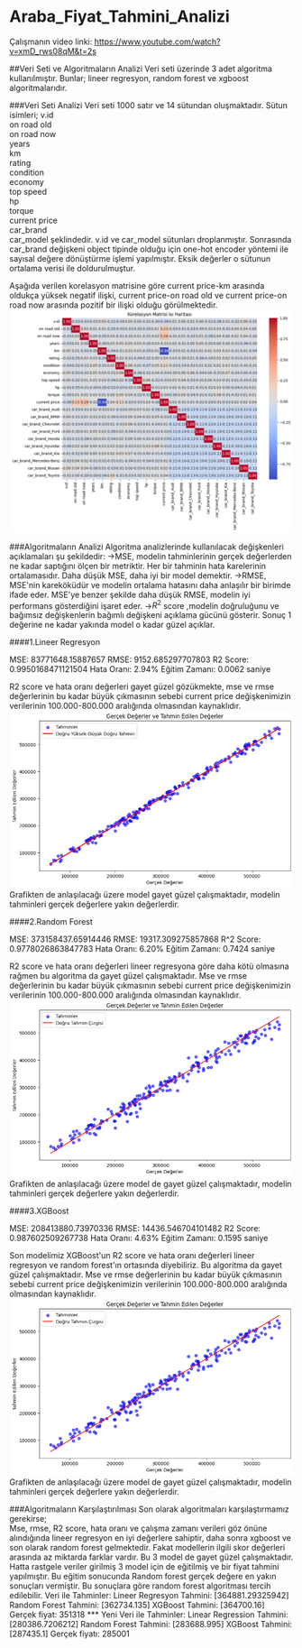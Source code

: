 # Araba_Fiyat_Tahmini_Analizi
Çalışmanın video linki: https://www.youtube.com/watch?v=xmD_rws08qM&t=2s

##Veri Seti ve Algoritmaların Analizi
Veri seti üzerinde 3 adet algoritma kullanılmıştır. Bunlar; lineer regresyon, random forest ve xgboost algoritmalarıdır.

###Veri Seti Analizi
Veri seti 1000 satır ve 14 sütundan oluşmaktadır. Sütun isimleri;
  v.id             
  on road old      
  on road now      
  years            
  km               
  rating           
  condition        
  economy          
  top speed        
  hp              
  torque           
  current price    
  car_brand        
  car_model 
şeklindedir. v.id ve car_model sütunları droplanmıştır. Sonrasında car_brand değişkeni object tipinde olduğu için one-hot encoder yöntemi ile sayısal değere dönüştürme işlemi yapılmıştır. Eksik değerler o sütunun ortalama verisi ile doldurulmuştur. 

Aşağıda verilen korelasyon matrisine göre current price-km arasında oldukça yüksek negatif ilişki, current price-on road old ve current price-on road now arasında pozitif bir ilişki olduğu görülmektedir.
![Korelasyon](korelasyon.png)

###Algoritmaların Analizi
  Algoritma analizlerinde kullanılacak değişkenleri açıklamaları şu şekildedir:
  ->MSE, modelin tahminlerinin gerçek değerlerden ne kadar saptığını ölçen bir metriktir. Her bir tahminin hata karelerinin ortalamasıdır. Daha düşük MSE, daha iyi bir model demektir.
  ->RMSE, MSE'nin kareköküdür ve modelin ortalama hatasını daha anlaşılır bir birimde ifade eder. MSE'ye benzer şekilde daha düşük RMSE, modelin iyi performans gösterdiğini işaret eder.
  ->$R^2$ score ,modelin doğruluğunu ve bağımsız değişkenlerin bağımlı değişkeni açıklama gücünü gösterir. Sonuç 1 değerine ne kadar yakında model o kadar güzel açıklar. 
  
  ####1.Lineer Regresyon

  MSE: 83771648.15887657
  RMSE: 9152.685297707803
  R2 Score: 0.9950168471121504
  Hata Oranı: 2.94%
  Eğitim Zamanı: 0.0062 saniye
  
  R2 score ve hata oranı değerleri gayet güzel gözükmekte, mse ve rmse değerlerinin bu kadar büyük çıkmasının sebebi current price değişkenimizin verilerinin 100.000-800.000 aralığında olmasından kaynaklıdır.  
![Lineer Regresyon](lineer_regresyon_grafik.png)
Grafikten de anlaşılacağı üzere model gayet güzel çalışmaktadır, modelin tahminleri gerçek değerlere yakın değerlerdir.

  ####2.Random Forest

  MSE: 373158437.65914446
  RMSE: 19317.309275857868
  R^2 Score: 0.9778026863847783
  Hata Oranı: 6.20%
  Eğitim Zamanı: 0.7424 saniye

  R2 score ve hata oranı değerleri lineer regresyona göre daha kötü olmasına rağmen bu algoritma da gayet güzel çalışmaktadır. Mse ve rmse değerlerinin bu kadar büyük çıkmasının sebebi current price değişkenimizin verilerinin 100.000-800.000 aralığında olmasından kaynaklıdır.  
![Random Forest](random_forest_grafik.png)
Grafikten de anlaşılacağı üzere model de gayet güzel çalışmaktadır, modelin tahminleri gerçek değerlere yakın değerlerdir.
  
  ####3.XGBoost

  MSE: 208413880.73970336
  RMSE: 14436.546704101482
  R2 Score: 0.987602509267738
  Hata Oranı: 4.63%
  Eğitim Zamanı: 0.1595 saniye

  Son modelimiz XGBoost'un R2 score ve hata oranı değerleri lineer regresyon ve random forest'ın ortasında diyebiliriz. Bu algoritma da gayet güzel çalışmaktadır. Mse ve rmse değerlerinin bu kadar büyük çıkmasının sebebi current price değişkenimizin verilerinin 100.000-800.000 aralığında olmasından kaynaklıdır.  
![XGBosst](random_forest_grafik.png)
Grafikten de anlaşılacağı üzere model de gayet güzel çalışmaktadır, modelin tahminleri gerçek değerlere yakın değerlerdir.

###Algoritmaların Karşılaştırılması
  Son olarak algoritmaları karşılaştırmamız gerekirse;  
  Mse, rmse, R2 score, hata oranı ve çalışma zamanı verileri göz önüne alındığında lineer regresyon en iyi değerlere sahiptir, daha sonra xgboost ve son olarak random forest gelmektedir. Fakat modellerin ilgili skor değerleri arasında az miktarda farklar vardır. Bu 3 model de gayet güzel çalışmaktadır. 
  Hatta rastgele veriler girilmiş 3 model için de eğitilmiş ve bir fiyat tahmini yapılmıştır. Bu eğitim sonucunda Random forest  gerçek değere en yakın sonuçları vermiştir. Bu sonuçlara göre random forest algoritması tercih edilebilir.
    Veri ile Tahminler:
    Lineer Regresyon Tahmini: [364881.29325942]
    Random Forest Tahmini: [362734.135]
    XGBoost Tahmini: [364700.16]
    Gerçek fiyat: 351318
    ***
    Yeni Veri ile Tahminler:
    Linear Regression Tahmini: [280386.7206212]
    Random Forest Tahmini: [283688.995]
    XGBoost Tahmini: [287435.1]
    Gerçek fiyatı: 285001
    
